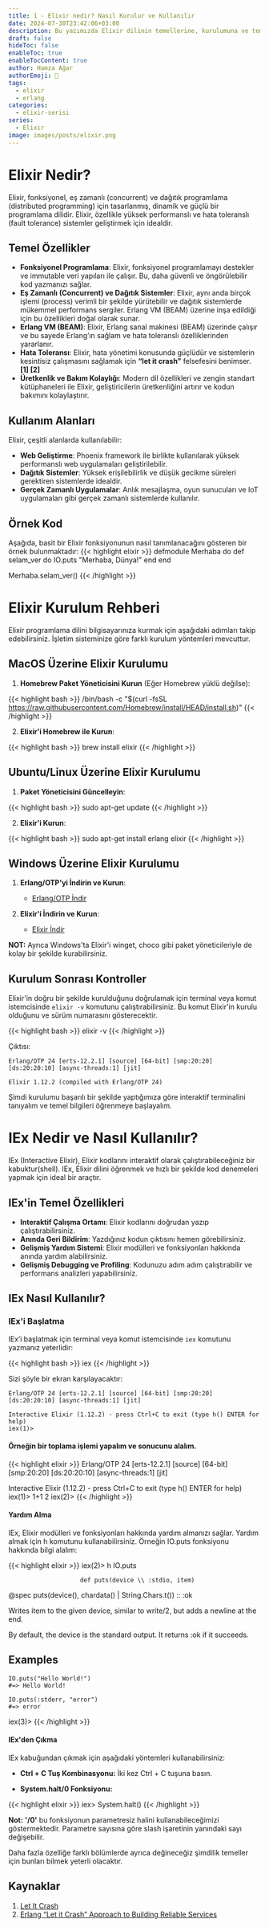 ```yaml
---
title: 1 - Elixir nedir? Nasıl Kurulur ve Kullanılır
date: 2024-07-30T23:42:06+03:00
description: Bu yazımızda Elixir dilinin temellerine, kurulumuna ve temel kullanımına değineceğiz.
draft: false
hideToc: false
enableToc: true
enableTocContent: true
author: Hamza Ağar
authorEmoji: 🤖
tags:
  - elixir
  - erlang
categories:
  - elixir-serisi
series:
  - Elixir
image: images/posts/elixir.png
---
```


# Elixir Nedir?

Elixir, fonksiyonel, eş zamanlı (concurrent) ve dağıtık programlama (distributed programming) için tasarlanmış, dinamik ve güçlü bir programlama dilidir. Elixir, özellikle yüksek performanslı ve hata toleranslı (fault tolerance) sistemler geliştirmek için idealdir.

## Temel Özellikler

- **Fonksiyonel Programlama**: Elixir, fonksiyonel programlamayı destekler ve immutable veri yapıları ile çalışır. Bu, daha güvenli ve öngörülebilir kod yazmanızı sağlar.
- **Eş Zamanlı (Concurrent) ve Dağıtık Sistemler**: Elixir, aynı anda birçok işlemi (process) verimli bir şekilde yürütebilir ve dağıtık sistemlerde mükemmel performans sergiler. Erlang VM (BEAM) üzerine inşa edildiği için bu özellikleri doğal olarak sunar.
- **Erlang VM (BEAM)**: Elixir, Erlang sanal makinesi (BEAM) üzerinde çalışır ve bu sayede Erlang’ın sağlam ve hata toleranslı özelliklerinden yararlanır.
- **Hata Toleransı**: Elixir, hata yönetimi konusunda güçlüdür ve sistemlerin kesintisiz çalışmasını sağlamak için **“let it crash”** felsefesini benimser. **[1] [2]**
- **Üretkenlik ve Bakım Kolaylığı**: Modern dil özellikleri ve zengin standart kütüphaneleri ile Elixir, geliştiricilerin üretkenliğini artırır ve kodun bakımını kolaylaştırır.

## Kullanım Alanları

Elixir, çeşitli alanlarda kullanılabilir:

- **Web Geliştirme**: Phoenix framework ile birlikte kullanılarak yüksek performanslı web uygulamaları geliştirilebilir.
- **Dağıtık Sistemler**: Yüksek erişilebilirlik ve düşük gecikme süreleri gerektiren sistemlerde idealdir.
- **Gerçek Zamanlı Uygulamalar**: Anlık mesajlaşma, oyun sunucuları ve IoT uygulamaları gibi gerçek zamanlı sistemlerde kullanılır.

## Örnek Kod

Aşağıda, basit bir Elixir fonksiyonunun nasıl tanımlanacağını gösteren bir örnek bulunmaktadır:
{{< highlight elixir >}}
defmodule Merhaba do
   def selam_ver do
      IO.puts "Merhaba, Dünya!"
   end
end

Merhaba.selam_ver()
{{< /highlight >}}

# Elixir Kurulum Rehberi

Elixir programlama dilini bilgisayarınıza kurmak için aşağıdaki adımları takip edebilirsiniz. İşletim sisteminize göre farklı kurulum yöntemleri mevcuttur.

## MacOS Üzerine Elixir Kurulumu

1. **Homebrew Paket Yöneticisini Kurun** (Eğer Homebrew yüklü değilse):

{{< highlight bash >}}
/bin/bash -c "$(curl -fsSL https://raw.githubusercontent.com/Homebrew/install/HEAD/install.sh)"
{{< /highlight >}}


2. **Elixir'i Homebrew ile Kurun**:

{{< highlight bash >}}
brew install elixir
{{< /highlight >}}

## Ubuntu/Linux Üzerine Elixir Kurulumu

1. **Paket Yöneticisini Güncelleyin**:

{{< highlight bash >}}
sudo apt-get update
{{< /highlight >}}

2. **Elixir'i Kurun**:

{{< highlight bash >}}
sudo apt-get install erlang elixir
{{< /highlight >}}

## Windows Üzerine Elixir Kurulumu

1. **Erlang/OTP'yi İndirin ve Kurun**:

   - [Erlang/OTP İndir](https://erlang.org/downloads)

2. **Elixir'i İndirin ve Kurun**:

   - [Elixir İndir](https://elixir-lang.org/install.html#windows)

**NOT:** Ayrıca Windows'ta Elixir'i winget, choco gibi paket yöneticileriyle de kolay bir şekilde kurabilirsiniz.

## Kurulum Sonrası Kontroller

Elixir'in doğru bir şekilde kurulduğunu doğrulamak için terminal veya komut istemcisinde `elixir -v` komutunu çalıştırabilirsiniz. Bu komut Elixir'in kurulu olduğunu ve sürüm numarasını gösterecektir.

{{< highlight bash >}}
elixir -v
{{< /highlight >}}

Çıktısı:

```
Erlang/OTP 24 [erts-12.2.1] [source] [64-bit] [smp:20:20] [ds:20:20:10] [async-threads:1] [jit]

Elixir 1.12.2 (compiled with Erlang/OTP 24)
```

Şimdi kurulumu başarılı bir şekilde yaptığımıza göre interaktif terminalini tanıyalım ve temel bilgileri öğrenmeye başlayalım.

# IEx Nedir ve Nasıl Kullanılır?

IEx (Interactive Elixir), Elixir kodlarını interaktif olarak çalıştırabileceğiniz bir kabuktur(shell). IEx, Elixir dilini öğrenmek ve hızlı bir şekilde kod denemeleri yapmak için ideal bir araçtır.

## IEx'in Temel Özellikleri

- **Interaktif Çalışma Ortamı**: Elixir kodlarını doğrudan yazıp çalıştırabilirsiniz.
- **Anında Geri Bildirim**: Yazdığınız kodun çıktısını hemen görebilirsiniz.
- **Gelişmiş Yardım Sistemi**: Elixir modülleri ve fonksiyonları hakkında anında yardım alabilirsiniz.
- **Gelişmiş Debugging ve Profiling**: Kodunuzu adım adım çalıştırabilir ve performans analizleri yapabilirsiniz.

## IEx Nasıl Kullanılır?

### IEx'i Başlatma

IEx’i başlatmak için terminal veya komut istemcisinde `iex` komutunu yazmanız yeterlidir:

{{< highlight bash >}}
iex
{{< /highlight >}}

Sizi şöyle bir ekran karşılayacaktır:

```
Erlang/OTP 24 [erts-12.2.1] [source] [64-bit] [smp:20:20] [ds:20:20:10] [async-threads:1] [jit]

Interactive Elixir (1.12.2) - press Ctrl+C to exit (type h() ENTER for help)
iex(1)>
```

#### Örneğin bir toplama işlemi yapalım ve sonucunu alalım.

{{< highlight elixir >}}
Erlang/OTP 24 [erts-12.2.1] [source] [64-bit] [smp:20:20] [ds:20:20:10] [async-threads:1] [jit]

Interactive Elixir (1.12.2) - press Ctrl+C to exit (type h() ENTER for help)
iex(1)> 1+1
2
iex(2)>
{{< /highlight >}}

#### Yardım Alma

IEx, Elixir modülleri ve fonksiyonları hakkında yardım almanızı sağlar. Yardım almak için h komutunu kullanabilirsiniz. Örneğin IO.puts fonksiyonu hakkında bilgi alalım:

{{< highlight elixir >}}
iex(2)> h IO.puts

                        def puts(device \\ :stdio, item)

  @spec puts(device(), chardata() | String.Chars.t()) :: :ok

Writes item to the given device, similar to write/2, but adds a newline at the
end.

By default, the device is the standard output. It returns :ok if it succeeds.

## Examples

    IO.puts("Hello World!")
    #=> Hello World!

    IO.puts(:stderr, "error")
    #=> error

iex(3)>
{{< /highlight >}}


#### IEx'den Çıkma

IEx kabuğundan çıkmak için aşağıdaki yöntemleri kullanabilirsiniz:

- **Ctrl + C Tuş Kombinasyonu:** İki kez Ctrl + C tuşuna basın.

- **System.halt/0 Fonksiyonu:**

{{< highlight elixir >}}
iex> System.halt()
{{< /highlight >}}

**Not:**
**'/0'** bu fonksiyonun parametresiz halini kullanabileceğimizi göstermektedir. Parametre sayısına göre slash işaretinin yanındaki sayı değişebilir.

Daha fazla özelliğe farklı bölümlerde ayrıca değineceğiz şimdilik temeller için bunları bilmek yeterli olacaktır.

## Kaynaklar

1. [Let It Crash](https://wiki.c2.com/?LetItCrash)
2. [Erlang “Let it Crash” Approach to Building Reliable Services](https://medium.com/@vamsimokari/erlang-let-it-crash-philosophy-53486d2a6da)

